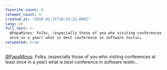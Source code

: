 ```yaml
---
favorite_count: 0
retweet_count: 0
created_at: "2019-02-15T10:52:22.000Z"
lang: en
full_text: >-
  @PapaMinos: Folks, (especially those of you who visiting conferences at least
  once in a year) what is best conference in software testin…
retweeted: true
---
```


[@PapaMinos](https://twitter.com/PapaMinos): Folks, (especially those of you who
visiting conferences at least once in a year) what is best conference in
software testin…
